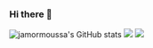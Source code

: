### Hi there 👋

<!-- ![MO72's Graph](https://github-readme-activity-graph.vercel.app/graph?username=jamormoussa&custom_title=Jamor's%20GitHub%20Activity%20Graph&bg_color=0D1117&color=7F3FBF&line=7F3FBF&point=7F3FBF&area_color=FFFFFF&title_color=FFFFFF&area=true)

<img src="https://github-readme-stats.vercel.app/api/top-langs?username=jamormoussa&show_icons=true&locale=en&layout=compact&theme=chartreuse" alt="ovi" /> -->

![jamormoussa's GitHub stats](https://github-profile-summary-cards.vercel.app/api/cards/profile-details?username=jamormoussa&theme=gruvbox)
![](http://github-profile-summary-cards.vercel.app/api/cards/stats?username=jamormoussa&theme=gruvbox)
![](http://github-profile-summary-cards.vercel.app/api/cards/productive-time?username=jamormoussa&theme=gruvbox&utcOffset=-8)
